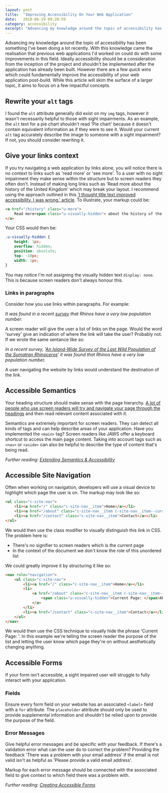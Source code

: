 ```yaml
---
layout: post
title:  "Improving Accessibility On Your Web Application"
date:   2018-06-19 09:28:59
category: accessibility
excerpt: "Advancing my knowledge around the topic of accessibility has been something I've been doing a lot recently. With this knowledge came the realisation that previous web applications I'd worked on could do with some improvements in this field. However there are a few quick wins which could fundamentally improve the accessibility of your web application post-build."
---
```


Advancing my knowledge around the topic of accessibility has been something I've been doing a lot recently. With this knowledge came the realisation that previous web applications I'd worked on could do with some improvements in this field. Ideally accessibility should be a consideration from the inception of the project and shouldn't be implemented after the application has already been built. However there are a few *quick wins* which could fundamentally improve the accessibility of your web application post-build. While this article will skim the surface of a larger topic, it aims to focus on a few impactful concepts.

## Rewrite your `alt` tags

I found the `alt` attribute generally did exist on my `img` tags, however it wasn't necessarily helpful to those with sight impairments. As an example, the `alt` text for a pie chart shouldn't read 'Pie chart' because it doesn't contain equivalent information as if they were to see it. Would your current `alt` tag accurately describe the image to someone with a sight impairment? If not, you should consider rewriting it.

## Give your links context

If you try navigating a web application by links alone, you will notice there is no context to links such as 'read more' or 'see more'. To a user with no sight impairment they make sense within the structure but to screen readers they often don't. Instead of making long links such as 'Read more about the history of the United Kingdom' which may break your layout. I recommend using the approach outlined in this ['I thought title text improved accessibility. I was wrong.' article](https://silktide.com/i-thought-title-text-improved-accessibility-i-was-wrong/). To illustrate, your markup could be:

```html
<a href="/history" class="u-more">
	Read more<span class="u-visually-hidden"> about the history of the United Kingdom</span>
</a>
```

Your CSS would then be:

```css
.u-visually-hidden {
	height: 1px;
	overflow: hidden;
	position: absolute;
	top: -10px;
	width: 1px;
}
```

You may notice I'm not assigning the visually hidden text `display: none`. This is because screen readers don't always honour this.

### Links in paragraphs

Consider how you use links within paragraphs. For example:

*It was found in a recent [survey](http://journals.plos.org/plosone/article?id=10.1371/journal.pone.0136643) that Rhinos have a very low population number.*

A screen reader will give the user a list of links on the page. Would the word 'survey' give an indication of where the link will take the user? Probably not. If we wrote the same sentance like so:

*In a recent survey, '[An Island-Wide Survey of the Last Wild Population of the Sumatran Rhinoceros](http://journals.plos.org/plosone/article?id=10.1371/journal.pone.0136643)' it was found that Rhinos have a very low population number.*

A user navigating the website by links would understand the destination of the link.


## Accessible Semantics

Your heading structure should make sense with the page hierarchy. [A lot of people who use screen readers will try and navigate your page through the headings](http://www.heydonworks.com/article/responses-to-the-screen-reader-strategy-survey) and then read relevant content associated with it.

Semantics are extremely important for screen readers. They can detect all kinds of tags and can help describe areas of your application. Have you implemented the `<main>` tag? Screen readers like JAWS offer a keyboard shortcut to access the main page content. Taking into account tags such as `<nav>` or `<aside>` can also be helpful to describe the type of content that's being read.

*Further reading: [Extending Semantics & Accessibility](https://learn.shayhowe.com/advanced-html-css/semantics-accessibility/)*

## Accessible Site Navigation

Often when working on navigation, developers will use a visual device to highlight which page the user is on. The markup may look like so:

```html
<ul class="c-site-nav">
	<li><a href="/" class="c-site-nav__item">Home</a></li>
	<li><a href="/about" class="c-site-nav__item c-site-nav__item--current">About</a></li>
	<li><a href="/contact" class="c-site-nav__item">Contact</a></li>
</ul>
```

We would then use the class modifier to visually distinguish this link in CSS. The problem here is:

* There's no signifier to screen readers which is the current page
* In the context of the document we don't know the role of this unordered list

We could greatly improve it by structuring it like so:

```html
<nav role="navigation">
	<ul class="c-site-nav">
		<li><a href="/" class="c-site-nav__item">Home</a></li>
		<li>
			<a href="/about" class="c-site-nav__item c-site-nav__item--current">
				<span class="u-visually-hidden">Current Page: </span>About
			</a>
		</li>
		<li><a href="/contact" class="c-site-nav__item">Contact</a></li>
	</ul>
</nav>
```

We would then use the CSS technique to visually hide the phrase 'Current Page: '. In this example we're telling the screen reader the purpose of the list and letting the user know which page they're on without aesthetically changing anything.

## Accessible Forms

If your form isn't accessible, a sight impaired user will struggle to fully interact with your application.

### Fields

Ensure every form field on your website has an associated `<label>` field with a `for` attribute. The `placeholder` attribute should only be used to provide supplemental information and shouldn't be relied upon to provide the purpose of the field.

### Error Messages

Give helpful error messages and be specific with your feedback. If there's a validation error what can the user do to correct the problem? Providing the feedback 'There was a problem with your email address' if the email is not valid isn't as helpful as 'Please provide a valid email address'.

Markup for each error message should be connected with the associated field to give context to which field there was a problem with.

*Further reading: [Creating Accessible Forms](https://webaim.org/techniques/forms/)*
